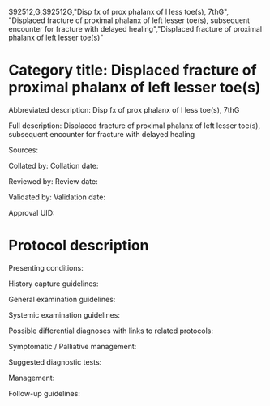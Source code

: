 S92512,G,S92512G,"Disp fx of prox phalanx of l less toe(s), 7thG", "Displaced fracture of proximal phalanx of left lesser toe(s), subsequent encounter for fracture with delayed healing","Displaced fracture of proximal phalanx of left lesser toe(s)"
# Category title: Displaced fracture of proximal phalanx of left lesser toe(s)

Abbreviated description: Disp fx of prox phalanx of l less toe(s), 7thG

Full description: Displaced fracture of proximal phalanx of left lesser toe(s), subsequent encounter for fracture with delayed healing

Sources:

Collated by:
Collation date:

Reviewed by:
Review date:

Validated by:
Validation date:

Approval UID:

# Protocol description

Presenting conditions:

History capture guidelines:

General examination guidelines:

Systemic examination guidelines:

Possible differential diagnoses with links to related protocols:

Symptomatic / Palliative management:

Suggested diagnostic tests:

Management:

Follow-up guidelines:
